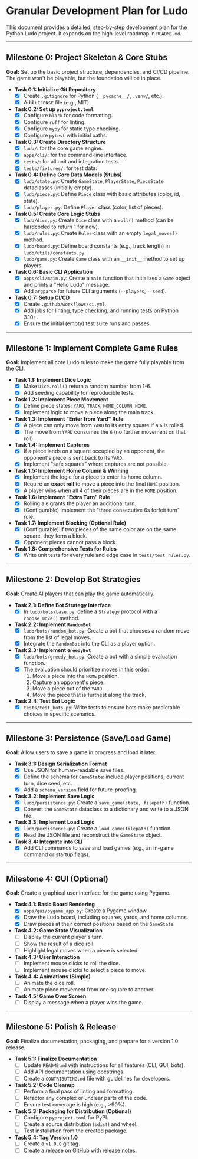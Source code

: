 # Granular Development Plan for Ludo

This document provides a detailed, step-by-step development plan for the Python Ludo project. It expands on the high-level roadmap in `README.md`.

---

## Milestone 0: Project Skeleton & Core Stubs

**Goal:** Set up the basic project structure, dependencies, and CI/CD pipeline. The game won't be playable, but the foundation will be in place.

-   **Task 0.1: Initialize Git Repository**
    -   [x] Create `.gitignore` for Python (`__pycache__/`, `.venv/`, etc.).
    -   [x] Add `LICENSE` file (e.g., MIT).
-   **Task 0.2: Set up `pyproject.toml`**
    -   [x] Configure `black` for code formatting.
    -   [x] Configure `ruff` for linting.
    -   [x] Configure `mypy` for static type checking.
    -   [x] Configure `pytest` with initial paths.
-   **Task 0.3: Create Directory Structure**
    -   [x] `ludo/`: for the core game engine.
    -   [x] `apps/cli/`: for the command-line interface.
    -   [x] `tests/`: for all unit and integration tests.
    -   [x] `tests/fixtures/`: for test data.
-   **Task 0.4: Define Core Data Models (Stubs)**
    -   [x] `ludo/state.py`: Create `GameState`, `PlayerState`, `PieceState` dataclasses (initially empty).
    -   [x] `ludo/piece.py`: Define `Piece` class with basic attributes (color, id, state).
    -   [x] `ludo/player.py`: Define `Player` class (color, list of pieces).
-   **Task 0.5: Create Core Logic Stubs**
    -   [x] `ludo/dice.py`: Create `Dice` class with a `roll()` method (can be hardcoded to return 1 for now).
    -   [x] `ludo/rules.py`: Create `Rules` class with an empty `legal_moves()` method.
    -   [x] `ludo/board.py`: Define board constants (e.g., track length) in `ludo/utils/constants.py`.
    -   [x] `ludo/game.py`: Create `Game` class with an `__init__` method to set up players.
-   **Task 0.6: Basic CLI Application**
    -   [x] `apps/cli/main.py`: Create a `main` function that initializes a `Game` object and prints a "Hello Ludo" message.
    -   [x] Add `argparse` for future CLI arguments (`--players`, `--seed`).
-   **Task 0.7: Setup CI/CD**
    -   [x] Create `.github/workflows/ci.yml`.
    -   [x] Add jobs for linting, type checking, and running tests on Python 3.10+.
    -   [x] Ensure the initial (empty) test suite runs and passes.

---

## Milestone 1: Implement Complete Game Rules

**Goal:** Implement all core Ludo rules to make the game fully playable from the CLI.

-   **Task 1.1: Implement Dice Logic**
    -   [x] Make `Dice.roll()` return a random number from 1-6.
    -   [x] Add seeding capability for reproducible tests.
-   **Task 1.2: Implement Piece Movement**
    -   [x] Define piece states: `YARD`, `TRACK`, `HOME_COLUMN`, `HOME`.
    -   [x] Implement logic to move a piece along the main track.
-   **Task 1.3: Implement "Enter from Yard" Rule**
    -   [x] A piece can only move from `YARD` to its entry square if a `6` is rolled.
    -   [x] The move from `YARD` consumes the `6` (no further movement on that roll).
-   **Task 1.4: Implement Captures**
    -   [x] If a piece lands on a square occupied by an opponent, the opponent's piece is sent back to its `YARD`.
    -   [x] Implement "safe squares" where captures are not possible.
-   **Task 1.5: Implement Home Column & Winning**
    -   [x] Implement the logic for a piece to enter its home column.
    -   [x] Require an **exact roll** to move a piece into the final `HOME` position.
    -   [x] A player wins when all 4 of their pieces are in the `HOME` position.
-   **Task 1.6: Implement "Extra Turn" Rule**
    -   [x] Rolling a `6` grants the player an additional turn.
    -   [x] (Configurable) Implement the "three consecutive 6s forfeit turn" rule.
-   **Task 1.7: Implement Blocking (Optional Rule)**
    -   [x] (Configurable) If two pieces of the same color are on the same square, they form a block.
    -   [x] Opponent pieces cannot pass a block.
-   **Task 1.8: Comprehensive Tests for Rules**
    -   [x] Write unit tests for every rule and edge case in `tests/test_rules.py`.

---

## Milestone 2: Develop Bot Strategies

**Goal:** Create AI players that can play the game automatically.

-   **Task 2.1: Define Bot Strategy Interface**
    -   [x] In `ludo/bots/base.py`, define a `Strategy` protocol with a `choose_move()` method.
-   **Task 2.2: Implement `RandomBot`**
    -   [x] `ludo/bots/random_bot.py`: Create a bot that chooses a random move from the list of legal moves.
    -   [x] Integrate the `RandomBot` into the CLI as a player option.
-   **Task 2.3: Implement `GreedyBot`**
    -   [x] `ludo/bots/greedy_bot.py`: Create a bot with a simple evaluation function.
    -   [x] The evaluation should prioritize moves in this order:
        1.  Move a piece into the `HOME` position.
        2.  Capture an opponent's piece.
        3.  Move a piece out of the `YARD`.
        4.  Move the piece that is furthest along the track.
-   **Task 2.4: Test Bot Logic**
    -   [x] `tests/test_bots.py`: Write tests to ensure bots make predictable choices in specific scenarios.

---

## Milestone 3: Persistence (Save/Load Game)

**Goal:** Allow users to save a game in progress and load it later.

-   **Task 3.1: Design Serialization Format**
    -   [x] Use JSON for human-readable save files.
    -   [x] Define the schema for `GameState`: include player positions, current turn, dice seed, etc.
    -   [x] Add a `schema_version` field for future-proofing.
-   **Task 3.2: Implement Save Logic**
    -   [x] `ludo/persistence.py`: Create a `save_game(state, filepath)` function.
    -   [x] Convert the `GameState` dataclass to a dictionary and write to a JSON file.
-   **Task 3.3: Implement Load Logic**
    -   [x] `ludo/persistence.py`: Create a `load_game(filepath)` function.
    -   [x] Read the JSON file and reconstruct the `GameState` object.
-   **Task 3.4: Integrate into CLI**
    -   [x] Add CLI commands to save and load games (e.g., an in-game command or startup flags).

---

## Milestone 4: GUI (Optional)

**Goal:** Create a graphical user interface for the game using Pygame.

-   **Task 4.1: Basic Board Rendering**
    -   [x] `apps/gui/pygame_app.py`: Create a Pygame window.
    -   [x] Draw the Ludo board, including squares, yards, and home columns.
    -   [x] Draw pieces at their correct positions based on the `GameState`.
-   **Task 4.2: Game State Visualization**
    -   [ ] Display the current player's turn.
    -   [ ] Show the result of a dice roll.
    -   [ ] Highlight legal moves when a piece is selected.
-   **Task 4.3: User Interaction**
    -   [ ] Implement mouse clicks to roll the dice.
    -   [ ] Implement mouse clicks to select a piece to move.
-   **Task 4.4: Animations (Simple)**
    -   [ ] Animate the dice roll.
    -   [ ] Animate piece movement from one square to another.
-   **Task 4.5: Game Over Screen**
    -   [ ] Display a message when a player wins the game.

---

## Milestone 5: Polish & Release

**Goal:** Finalize documentation, packaging, and prepare for a version 1.0 release.

-   **Task 5.1: Finalize Documentation**
    -   [ ] Update `README.md` with instructions for all features (CLI, GUI, bots).
    -   [ ] Add API documentation using docstrings.
    -   [ ] Create a `CONTRIBUTING.md` file with guidelines for developers.
-   **Task 5.2: Code Cleanup**
    -   [ ] Perform a final pass of linting and formatting.
    -   [ ] Refactor any complex or unclear parts of the code.
    -   [ ] Ensure test coverage is high (e.g., >90%).
-   **Task 5.3: Packaging for Distribution (Optional)**
    -   [ ] Configure `pyproject.toml` for PyPI.
    -   [ ] Create a source distribution (`sdist`) and wheel.
    -   [ ] Test installation from the created package.
-   **Task 5.4: Tag Version 1.0**
    -   [ ] Create a `v1.0.0` git tag.
    -   [ ] Create a release on GitHub with release notes.
